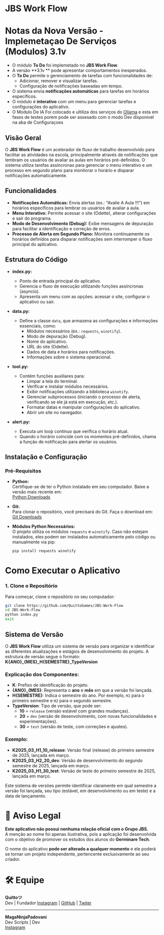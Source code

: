 # JBS Work Flow


# Notas da Nova Versão - Implemetaçao De Serviços (Modulos) 3.1v 

- O módulo **To Do** foi implemetado no **JBS Work Flow**.
- A versão **3.1v ** pode apresentar comportamentos inesperados.
- O **To Do** permite o gerenciamento de tarefas com funcionalidades de:
  - Adicionar, remover e visualizar tarefas.
  - Configuração de notificações baseadas em tempo.
- O sistema envia **notificações automáticas** para tarefas em horários específicos.
- O módulo é **interativo** com um menu para gerenciar tarefas e configurações do aplicativo.
- O Modulo De IA Foi colocado e ultiliza dos serviços do [Ollama](https://ollama.com/) e esta em fases de testes porem pode ser assesado com o modo Dev disponivel na aba de Configuraçoes

## Visão Geral

O **JBS Work Flow** é um acelerador de fluxo de trabalho desenvolvido para facilitar as atividades na escola, principalmente através de notificações que lembram os usuários de avaliar as aulas em horários pré-definidos. O sistema utiliza tarefas assíncronas para gerenciar o menu interativo e um processo em segundo plano para monitorar o horário e disparar notificações automaticamente.

## Funcionalidades

- **Notificações Automáticas:** Envia alertas (ex.: "Avalie A Aula !!!") em horários específicos para lembrar os usuários de avaliar a aula.
- **Menu Interativo:** Permite acessar o site (Odette), alterar configurações e sair do programa.
- **Modo de Desenvolvimento (Debug):** Exibe mensagens de depuração para facilitar a identificação e correção de erros.
- **Processo de Alerta em Segundo Plano:** Monitora continuamente os horários definidos para disparar notificações sem interromper o fluxo principal do aplicativo.

## Estrutura do Código

- **index.py:**  
  - Ponto de entrada principal do aplicativo.
  - Gerencia o fluxo de execução utilizando funções assíncronas (asyncio).
  - Apresenta um menu com as opções: acessar o site, configurar o aplicativo ou sair.

- **data.py:**  
  - Define a classe `data`, que armazena as configurações e informações essenciais, como:
    - Módulos necessários (ex.: `requests`, `winotify`).
    - Modo de depuração (Debug).
    - Nome do aplicativo.
    - URL do site (Odette).
    - Dados de data e horários para notificações.
    - Informações sobre o sistema operacional.

- **tool.py:**  
  - Contém funções auxiliares para:
    - Limpar a tela do terminal.
    - Verificar e instalar módulos necessários.
    - Exibir notificações utilizando a biblioteca `winotify`.
    - Gerenciar subprocessos (iniciando o processo de alerta, verificando se ele já está em execução, etc.).
    - Formatar datas e manipular configurações do aplicativo.
    - Abrir um site no navegador.

- **alert.py:**  
  - Executa um loop contínuo que verifica o horário atual.
  - Quando o horário coincide com os momentos pré-definidos, chama a função de notificação para alertar os usuários.

## Instalação e Configuração

### Pré-Requisitos

- **Python:**  
  Certifique-se de ter o Python instalado em seu computador. Baixe a versão mais recente em:  
  [Python Downloads](https://www.python.org/downloads/)

- **Git:**  
  Para clonar o repositório, você precisará do Git. Faça o download em:  
  [Git Downloads](https://git-scm.com/downloads)

- **Módulos Python Necessários:**  
  O projeto utiliza os módulos `requests` e `winotify`. Caso não estejam instalados, eles podem ser instalados automaticamente pelo código ou manualmente via pip:
  ```bash
  pip install requests winotify
# Como Executar o Aplicativo

### 1. Clone o Repositório
Para começar, clone o repositório no seu computador:
  ```bash
  git clone https://github.com/QuittoGames/JBS-Work-Flow
  cd JBS-Work-Flow
  python index.py
  exit
````

## Sistema de Versão

O **JBS Work Flow** utiliza um sistema de versão para organizar e identificar as diferentes atualizações e estágios de desenvolvimento do projeto. A estrutura de versão segue o formato:
**K{ANO}_{MES}_H{SEMESTRE}_TypeVersion**


### Explicação dos Componentes:
- **K**: Prefixo de identificação do projeto.
- **{ANO}_{MES}**: Representa o **ano** e **mês** em que a versão foi lançada.
- **H{SEMESTRE}**: Indica o semestre do ano. Por exemplo, `H1` para o primeiro semestre e `H2` para o segundo semestre.
- **TypeVersion**: Tipo de versão, que pode ser:
  - **10** = `release` (versão estável com grandes mudanças).
  - **20** = `dev` (versão de desenvolvimento, com novas funcionalidades e experimentações).
  - **30** = `test` (versão de teste, com correções e ajustes).

### Exemplo:
- **K2025_03_H1_10_release**: Versão final (release) do primeiro semestre de 2025, lançada em março.
- **K2025_03_H2_20_dev**: Versão de desenvolvimento do segundo semestre de 2025, lançada em março.
- **K2025_03_H1_30_test**: Versão de teste do primeiro semestre de 2025, lançada em março.

Este sistema de versões permite identificar claramente em qual semestre a versão foi lançada, seu tipo (estável, em desenvolvimento ou em teste) e a data de lançamento.


# 🚨 Aviso Legal  

**Este aplicativo não possui nenhuma relação oficial com o Grupo JBS.**  
A menção ao nome foi apenas ilustrativa, pois a aplicação foi desenvolvida com o objetivo de promover os estudos dos alunos do **Germinare Tech**.  

O nome do aplicativo **pode ser alterado a qualquer momento** e ele poderá se tornar um projeto independente, pertencente exclusivamente ao seu criador.  

# 🛠️ Equipe

**Quittoツ**  
Dev | Fundador
[Instagram](https://www.instagram.com/quittooficial/) | [GitHub](https://github.com/QuittoGames) | [Twiter](https://x.com/QuittoGames)

---

**MagaNinjaPadovani**  
Dev Scripts | Dev  
[Instagram](https://www.instagram.com/meganinjapadovani/)


